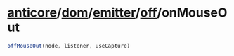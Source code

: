 # [anticore](../../../../../../#reference)/[dom](../../../#reference)/[emitter](../../#reference)/[off](../#reference)/<a name="reference">onMouseOut</a>

```js
offMouseOut(node, listener, useCapture)
```